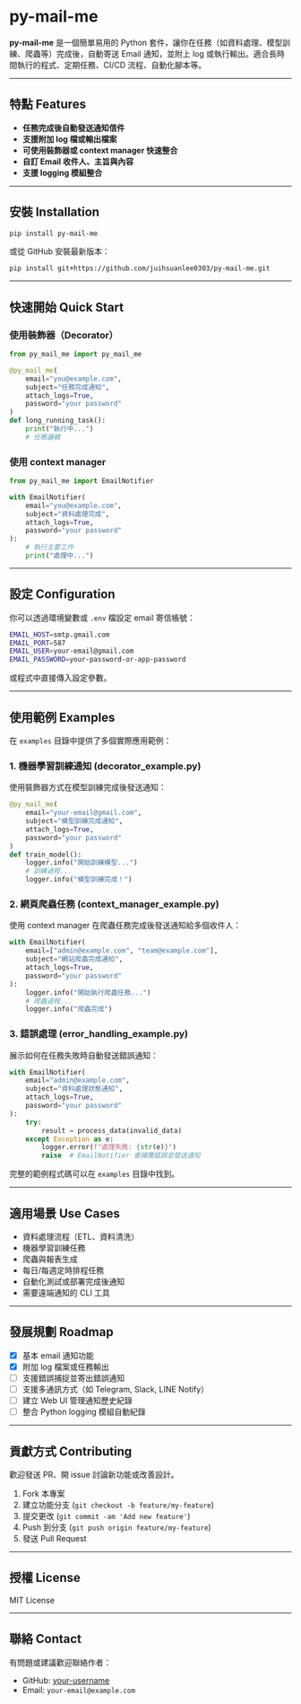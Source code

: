 # py-mail-me

**py-mail-me** 是一個簡單易用的 Python 套件，讓你在任務（如資料處理、模型訓練、爬蟲等）完成後，自動寄送 Email 通知，並附上 log 或執行輸出。適合長時間執行的程式、定期任務、CI/CD 流程、自動化腳本等。

---

## 特點 Features

- **任務完成後自動發送通知信件**
- **支援附加 log 檔或輸出檔案**
- **可使用裝飾器或 context manager 快速整合**
- **自訂 Email 收件人、主旨與內容**
- **支援 logging 模組整合**

---

## 安裝 Installation

```bash
pip install py-mail-me
```

或從 GitHub 安裝最新版本：

```bash
pip install git+https://github.com/juihsuanlee0303/py-mail-me.git
```

---

## 快速開始 Quick Start

### 使用裝飾器（Decorator）

```python
from py_mail_me import py_mail_me

@py_mail_me(
    email="you@example.com",
    subject="任務完成通知",
    attach_logs=True,
    password="your password"
)
def long_running_task():
    print("執行中...")
    # 任務邏輯
```

### 使用 context manager

```python
from py_mail_me import EmailNotifier

with EmailNotifier(
    email="you@example.com",
    subject="資料處理完成",
    attach_logs=True,
    password="your password"
):
    # 執行主要工作
    print("處理中...")
```

---

## 設定 Configuration

你可以透過環境變數或 `.env` 檔設定 email 寄信帳號：

```bash
EMAIL_HOST=smtp.gmail.com
EMAIL_PORT=587
EMAIL_USER=your-email@gmail.com
EMAIL_PASSWORD=your-password-or-app-password
```

或程式中直接傳入設定參數。

---

## 使用範例 Examples

在 `examples` 目錄中提供了多個實際應用範例：

### 1. 機器學習訓練通知 (decorator_example.py)

使用裝飾器方式在模型訓練完成後發送通知：

```python
@py_mail_me(
    email="your-email@gmail.com",
    subject="模型訓練完成通知",
    attach_logs=True,
    password="your password"
)
def train_model():
    logger.info("開始訓練模型...")
    # 訓練過程...
    logger.info("模型訓練完成！")
```

### 2. 網頁爬蟲任務 (context_manager_example.py)

使用 context manager 在爬蟲任務完成後發送通知給多個收件人：

```python
with EmailNotifier(
    email=["admin@example.com", "team@example.com"],
    subject="網站爬蟲完成通知",
    attach_logs=True,
    password="your password"
):
    logger.info("開始執行爬蟲任務...")
    # 爬蟲過程...
    logger.info("爬蟲完成")
```

### 3. 錯誤處理 (error_handling_example.py)

展示如何在任務失敗時自動發送錯誤通知：

```python
with EmailNotifier(
    email="admin@example.com",
    subject="資料處理狀態通知",
    attach_logs=True,
    password="your password"
):
    try:
        result = process_data(invalid_data)
    except Exception as e:
        logger.error(f"處理失敗: {str(e)}")
        raise  # EmailNotifier 會捕獲錯誤並發送通知
```

完整的範例程式碼可以在 `examples` 目錄中找到。

---

## 適用場景 Use Cases

- 資料處理流程（ETL、資料清洗）
- 機器學習訓練任務
- 爬蟲與報表生成
- 每日/每週定時排程任務
- 自動化測試或部署完成後通知
- 需要遠端通知的 CLI 工具

---

## 發展規劃 Roadmap

- [x] 基本 email 通知功能
- [x] 附加 log 檔案或任務輸出
- [ ] 支援錯誤捕捉並寄出錯誤通知
- [ ] 支援多通訊方式（如 Telegram, Slack, LINE Notify）
- [ ] 建立 Web UI 管理通知歷史紀錄
- [ ] 整合 Python logging 模組自動紀錄

---

## 貢獻方式 Contributing

歡迎發送 PR、開 issue 討論新功能或改善設計。

1. Fork 本專案
2. 建立功能分支 (`git checkout -b feature/my-feature`)
3. 提交更改 (`git commit -am 'Add new feature'`)
4. Push 到分支 (`git push origin feature/my-feature`)
5. 發送 Pull Request

---

## 授權 License

MIT License

---

## 聯絡 Contact

有問題或建議歡迎聯絡作者：

- GitHub: [your-username](https://github.com/your-username)
- Email: `your-email@example.com`
